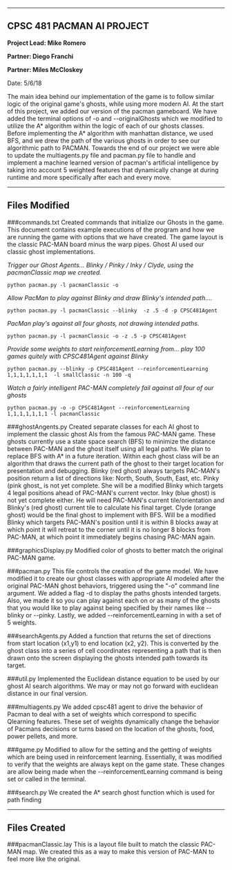 --------------------------
CPSC 481 PACMAN AI PROJECT
--------------------------
**Project Lead: Mike Romero**

**Partner: Diego Franchi**

**Partner: Miles McCloskey**

Date: 5/6/18

The main idea behind our implementation of the  game is to follow similar logic of the original game's ghosts,
while using more modern AI. At the start of this project, we added our version of the pacman gameboard.
We have added the terminal options of -o and --originalGhosts which we modified 
to utilize the A* algorithm within the logic of each of our ghosts classes. Before 
implementing the A* algorithm with manhattan distance, we used BFS, and we drew the 
path of the various ghosts in order to see our algorithmic path to PACMAN. Towards 
the end of our project we were able to update the multiagents.py file and pacman.py 
file to handle and implement a machine learned version of pacman's artificial intelligence 
by taking into account 5 weighted features that dynamically change at during runtime and 
more specifically after each and every move. 

--------------------------
Files Modified 
--------------------------
###commands.txt
Created commands that initialize our Ghosts in the game. This document contains example
 executions of the program and how we are running the game with options that we have created. 
 The game layout is the classic PAC-MAN board minus the warp pipes. Ghost AI used our classic 
 ghost implementations.

   *Trigger our Ghost Agents... Blinky / Pinky / Inky / Clyde, using the pacmanClassic map we created.*
    
    python pacman.py -l pacmanClassic -o

   *Allow PacMan to play against Blinky and draw Blinky's intended path....*
    
    python pacman.py -l pacmanClassic --blinky  -z .5 -d -p CPSC481Agent

   *PacMan play's against all four ghosts, not drawing intended paths.*
    
    python pacman.py -l pacmanClassic -o -z .5 -p CPSC481Agent

   *Provide some weights to start reinforcementLearning from... play 100 games quitely with CPSC481Agent against Blinky*
   
    python pacman.py --blinky -p CPSC481Agent --reinforcementLearning 1,1,1,1,1,1,1  -l smallClassic -n 100 -q

   *Watch a fairly intelligent PAC-MAN completely fail against all four of our ghosts*
    
    python pacman.py -o -p CPSC481Agent --reinforcementLearning 1,1,1,1,1,1,1 -l pacmanClassic


###ghostAngents.py
Created separate classes for each AI ghost to implement the classic ghost AIs from the famous PAC-MAN game. 
These ghosts currently use a state space search (BFS) to minimize the distance between PAC-MAN and the ghost 
itself using all legal paths. We plan to replace BFS with A* in a future iteration. Within each ghost class will 
be an algorithm that draws the current path of the ghost to their target location for presentation and debugging. 
Blinky (red ghost) always targets PAC-MAN's position return a list of directions like: North, South, South, East,
etc. Pinky (pink ghost_ is not yet complete. She will be a modified Blinky which targets 4 legal positions ahead 
of PAC-MAN's current vector. Inky (blue ghost) is not yet complete either. He will need PAC-MAN's current
tile/orientation and Blinky's (red ghost) current tile to calculate his final target. Clyde (orange ghost)
would be the final ghost to implement with BFS. Will be a modified Blinky which targets PAC-MAN's position 
until it is within 8 blocks away at which point it will retreat to the corner until it is no longer 8 blocks
from PAC-MAN, at which point it immediately begins chasing PAC-MAN again.

###graphicsDisplay.py
Modified color of ghosts to better match the original PAC-MAN game.

###pacman.py
This file controls the creation of the game model. We have modified it to create our ghost classes with 
appropriate AI modeled after the original PAC-MAN ghost behaviors, triggered using the "-o" command line argument.
We added a flag -d to display the paths ghosts intended targets. Also, we made it so you can play against each on or 
as many of the ghosts that you would like to play against being specified by their names like --blinky or --pinky. Lastly,
we added --reinforcementLearning in with a set of 5 weights.

###searchAgents.py
Added a function that returns the set of directions from start location (x1,y1) to end location (x2, y2). 
This is converted by the ghost class into a series of cell coordinates representing a path that is then drawn
 onto the screen displaying the ghosts intended path towards its target.

###util.py
Implemented the Euclidean distance equation to be used by our ghost AI search algorithms.
 We may or may not go forward with euclidean distance in our final version.
 
###multiagents.py
We added cpsc481 agent to drive the behavior of Pacman to deal with a set of weights which correspond to specific
Qlearning features. These set of weights dynamically change the behavior of Pacmans decisions or turns based 
on the location of the ghosts, food, power pellets, and more. 

###game.py
Modified to allow for the setting and the getting of weights which are being used in reinforcement learning. Essentially, 
it was modified to verify that the weights are always kept on the game state. These changes are allow being made when the 
--reinforcementLearning command is being set or called in the terminal. 

###search.py 
We created the A* search ghost function which is used for path finding 

--------------------------
Files Created
--------------------------
###pacmanClassic.lay
This is a layout file built to match the classic PAC-MAN map. 
We created this as a way to make this version of PAC-MAN to feel more like the original.